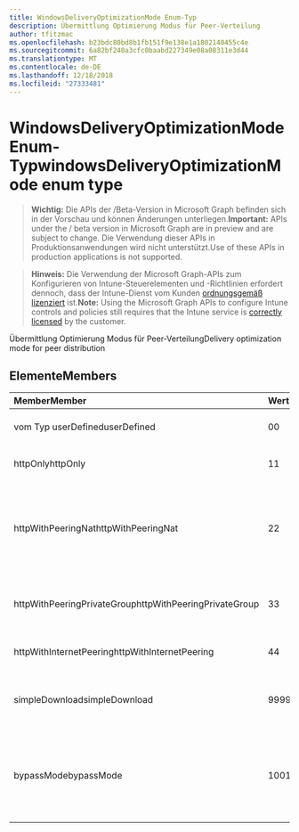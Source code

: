 ```yaml
---
title: WindowsDeliveryOptimizationMode Enum-Typ
description: Übermittlung Optimierung Modus für Peer-Verteilung
author: tfitzmac
ms.openlocfilehash: b23bdc80bd8b1fb151f9e138e1a1802140455c4e
ms.sourcegitcommit: 6a82bf240a3cfc0baabd227349e08a08311e3d44
ms.translationtype: MT
ms.contentlocale: de-DE
ms.lasthandoff: 12/18/2018
ms.locfileid: "27333481"
---
```

# <a name="windowsdeliveryoptimizationmode-enum-type"></a><span data-ttu-id="cae93-103">WindowsDeliveryOptimizationMode Enum-Typ</span><span class="sxs-lookup"><span data-stu-id="cae93-103">windowsDeliveryOptimizationMode enum type</span></span>

> <span data-ttu-id="cae93-104">**Wichtig:** Die APIs der /Beta-Version in Microsoft Graph befinden sich in der Vorschau und können Änderungen unterliegen.</span><span class="sxs-lookup"><span data-stu-id="cae93-104">**Important:** APIs under the / beta version in Microsoft Graph are in preview and are subject to change.</span></span> <span data-ttu-id="cae93-105">Die Verwendung dieser APIs in Produktionsanwendungen wird nicht unterstützt.</span><span class="sxs-lookup"><span data-stu-id="cae93-105">Use of these APIs in production applications is not supported.</span></span>

> <span data-ttu-id="cae93-106">**Hinweis:** Die Verwendung der Microsoft Graph-APIs zum Konfigurieren von Intune-Steuerelementen und -Richtlinien erfordert dennoch, dass der Intune-Dienst vom Kunden [ordnungsgemäß lizenziert](https://go.microsoft.com/fwlink/?linkid=839381) ist.</span><span class="sxs-lookup"><span data-stu-id="cae93-106">**Note:** Using the Microsoft Graph APIs to configure Intune controls and policies still requires that the Intune service is [correctly licensed](https://go.microsoft.com/fwlink/?linkid=839381) by the customer.</span></span>

<span data-ttu-id="cae93-107">Übermittlung Optimierung Modus für Peer-Verteilung</span><span class="sxs-lookup"><span data-stu-id="cae93-107">Delivery optimization mode for peer distribution</span></span>
## <a name="members"></a><span data-ttu-id="cae93-108">Elemente</span><span class="sxs-lookup"><span data-stu-id="cae93-108">Members</span></span>
|<span data-ttu-id="cae93-109">Member</span><span class="sxs-lookup"><span data-stu-id="cae93-109">Member</span></span>|<span data-ttu-id="cae93-110">Wert</span><span class="sxs-lookup"><span data-stu-id="cae93-110">Value</span></span>|<span data-ttu-id="cae93-111">Beschreibung</span><span class="sxs-lookup"><span data-stu-id="cae93-111">Description</span></span>|
|:---|:---|:---|
|<span data-ttu-id="cae93-112">vom Typ userDefined</span><span class="sxs-lookup"><span data-stu-id="cae93-112">userDefined</span></span>|<span data-ttu-id="cae93-113">0</span><span class="sxs-lookup"><span data-stu-id="cae93-113">0</span></span>|<span data-ttu-id="cae93-114">Ermöglicht es dem Benutzer festgelegt.</span><span class="sxs-lookup"><span data-stu-id="cae93-114">Allow the user to set.</span></span>|
|<span data-ttu-id="cae93-115">httpOnly</span><span class="sxs-lookup"><span data-stu-id="cae93-115">httpOnly</span></span>|<span data-ttu-id="cae93-116">1</span><span class="sxs-lookup"><span data-stu-id="cae93-116">1</span></span>|<span data-ttu-id="cae93-117">Nur HTTP keine peering</span><span class="sxs-lookup"><span data-stu-id="cae93-117">HTTP only, no peering</span></span>|
|<span data-ttu-id="cae93-118">httpWithPeeringNat</span><span class="sxs-lookup"><span data-stu-id="cae93-118">httpWithPeeringNat</span></span>|<span data-ttu-id="cae93-119">2</span><span class="sxs-lookup"><span data-stu-id="cae93-119">2</span></span>|<span data-ttu-id="cae93-120">OS Standard – gemischt Http mit hinter den gleichen Network Address Translation peering</span><span class="sxs-lookup"><span data-stu-id="cae93-120">OS default – Http blended with peering behind the same network address translator</span></span>|
|<span data-ttu-id="cae93-121">httpWithPeeringPrivateGroup</span><span class="sxs-lookup"><span data-stu-id="cae93-121">httpWithPeeringPrivateGroup</span></span>|<span data-ttu-id="cae93-122">3</span><span class="sxs-lookup"><span data-stu-id="cae93-122">3</span></span>|<span data-ttu-id="cae93-123">HTTP mit über eine private Gruppe peering gemischt</span><span class="sxs-lookup"><span data-stu-id="cae93-123">HTTP blended with peering across a private group</span></span>|
|<span data-ttu-id="cae93-124">httpWithInternetPeering</span><span class="sxs-lookup"><span data-stu-id="cae93-124">httpWithInternetPeering</span></span>|<span data-ttu-id="cae93-125">4</span><span class="sxs-lookup"><span data-stu-id="cae93-125">4</span></span>|<span data-ttu-id="cae93-126">HTTP mit Internet peering gemischt</span><span class="sxs-lookup"><span data-stu-id="cae93-126">HTTP blended with Internet peering</span></span>|
|<span data-ttu-id="cae93-127">simpleDownload</span><span class="sxs-lookup"><span data-stu-id="cae93-127">simpleDownload</span></span>|<span data-ttu-id="cae93-128">99</span><span class="sxs-lookup"><span data-stu-id="cae93-128">99</span></span>|<span data-ttu-id="cae93-129">Einfacher Downloadmodus mit keine peering</span><span class="sxs-lookup"><span data-stu-id="cae93-129">Simple download mode with no peering</span></span>|
|<span data-ttu-id="cae93-130">bypassMode</span><span class="sxs-lookup"><span data-stu-id="cae93-130">bypassMode</span></span>|<span data-ttu-id="cae93-131">100</span><span class="sxs-lookup"><span data-stu-id="cae93-131">100</span></span>|<span data-ttu-id="cae93-132">Umgehen Sie Modus.</span><span class="sxs-lookup"><span data-stu-id="cae93-132">Bypass mode.</span></span> <span data-ttu-id="cae93-133">Keine verwenden Sie Übermittlung Optimierung und verwenden Sie stattdessen BITS</span><span class="sxs-lookup"><span data-stu-id="cae93-133">Do not use Delivery Optimization and use BITS instead</span></span>|





